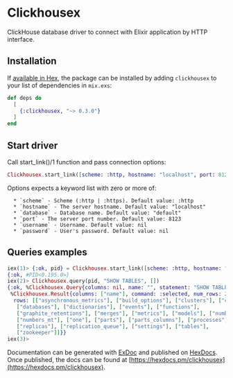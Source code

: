 # Clickhousex

ClickHouse database driver to connect with Elixir application by HTTP interface.

## Installation

If [available in Hex](https://hex.pm/docs/publish), the package can be installed
by adding `clickhousex` to your list of dependencies in `mix.exs`:

```elixir
def deps do
  [
    {:clickhousex, "~> 0.3.0"}
  ]
end
```

## Start driver
Call start_link()/1 function and pass connection options:

```elixir
Clickhousex.start_link([scheme: :http, hostname: "localhost", port: 8123, database: "default", username: "user", password: "654321"])
```

Options expects a keyword list with zero or more of:

      * `scheme` - Scheme (:http | :https). Default value: :http
      * `hostname` - The server hostname. Default value: "localhost"
      * `database` - Database name. Default value: "default"
      * `port` - The server port number. Default value: 8123
      * `username` - Username. Default value: nil
      * `password` - User's password. Default value: nil

## Queries examples

```elixir
iex(1)> {:ok, pid} = Clickhousex.start_link([scheme: :http, hostname: "localhost", port: 8123, database: "system"])
{:ok, #PID<0.195.0>}
iex(2)> Clickhousex.query(pid, "SHOW TABLES", [])
{:ok, %Clickhousex.Query{columns: nil, name: "", statement: "SHOW TABLES"},
 %Clickhousex.Result{columns: ["name"], command: :selected, num_rows: 23,
  rows: [["asynchronous_metrics"], ["build_options"], ["clusters"], ["columns"],
   ["databases"], ["dictionaries"], ["events"], ["functions"],
   ["graphite_retentions"], ["merges"], ["metrics"], ["models"], ["numbers"],
   ["numbers_mt"], ["one"], ["parts"], ["parts_columns"], ["processes"],
   ["replicas"], ["replication_queue"], ["settings"], ["tables"],
   ["zookeeper"]]}}
iex(3)>
```

Documentation can be generated with [ExDoc](https://github.com/elixir-lang/ex_doc)
and published on [HexDocs](https://hexdocs.pm). Once published, the docs can
be found at [https://hexdocs.pm/clickhousex](https://hexdocs.pm/clickhousex).
